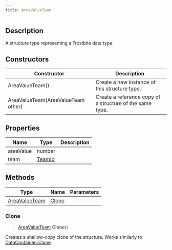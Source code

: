 ```yaml
---
title: AreaValueTeam
---
```

## Description

A structure type representing a Frostbite data type.

## Constructors

| Constructor                        | Description                                              |
| ---------------------------------- | -------------------------------------------------------- |
| AreaValueTeam()                    | Create a new instance of this structure type.            |
| AreaValueTeam(AreaValueTeam other) | Create a reference copy of a structure of the same type. |

## Properties

| Name      | Type             | Description |
| --------- | ---------------- | ----------- |
| areaValue | number           |             |
| team      | [TeamId](TeamId) |             |

## Methods

| Type                           | Name            | Parameters |
| ------------------------------ | --------------- | ---------- |
| [AreaValueTeam](AreaValueTeam) | [Clone](#clone) |            |

### Clone

> [AreaValueTeam](AreaValueTeam) **Clone**()

Creates a shallow-copy clone of the structure. Works similarly to [DataContainer::Clone](/vext/ref/shared/class/datacontainer#clone).
